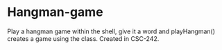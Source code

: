 # Hangman-game
Play a hangman game within the shell, give it a word and playHangman() creates a game using the class.
Created in CSC-242.
